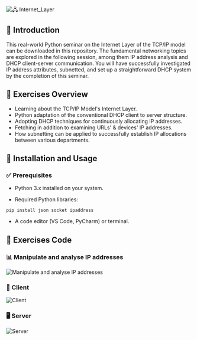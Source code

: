 ![🖧 Internet_Layer](https://github.com/user-attachments/assets/4ad6836b-39ba-4d18-b629-d300a68ddacc)

## 📌 Introduction

This real-world Python seminar on the Internet Layer of the TCP/IP model can be downloaded in this repository. The fundamental networking topics are explored in the following session, among them IP address analysis and DHCP client-server communication. You will have successfully investigated IP address attributes, subnetted, and set up a straightforward DHCP system by the completion of this seminar.

## 📝 Exercises Overview

- Learning about the TCP/IP Model's Internet Layer. 
- Python adaptation of the conventional DHCP client to server structure. 
- Adopting DHCP techniques for continuously allocating IP addresses. 
- Fetching in addition to examining URLs' & devices' IP addresses. 
- How subnetting can be applied to successfully establish IP allocations between various departments.

## 🚀 Installation and Usage

### ✅ Prerequisites

- Python 3.x installed on your system.

- Required Python libraries:

```pip install json socket ipaddress```

- A code editor (VS Code, PyCharm) or terminal.

## 📄 Exercises Code

### 📊 Manipulate and analyse IP addresses
![Manipulate and analyse IP addresses](https://github.com/user-attachments/assets/f50c8ed6-e710-4d39-b48b-ff3ed0020ee0)

### 📱 Client
![Client](https://github.com/user-attachments/assets/4ca4d66a-c6ab-45cc-839e-cddf85f95ea9)
### 🖥️ Server
![Server](https://github.com/user-attachments/assets/5033618d-cebf-4948-862e-73a7971d0275)
